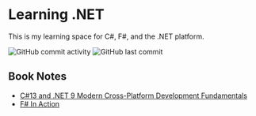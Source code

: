 # Learning .NET

This is my learning space for C#, F#, and the .NET platform.

![GitHub commit activity](https://img.shields.io/github/commit-activity/w/Greg-T8/LearningDotNet)
![GitHub last commit](https://img.shields.io/github/last-commit/Greg-T8/LearningDotNet)

## Book Notes
- [C#13 and .NET 9 Modern Cross-Platform Development Fundamentals](/Books/price_development_fundamentals/notes.md)
- [F# In Action](/Books/fsharp_in_action/notes.md)
